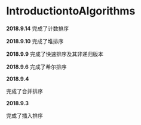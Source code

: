 # IntroductiontoAlgorithms

**2018.9.14**
完成了计数排序

**2018.9.10**
完成了堆排序

**2018.9.9**
完成了快速排序及其非递归版本

**2018.9.6**
完成了希尔排序

**2018.9.4**

完成了合并排序

**2018.9.3**

完成了插入排序
